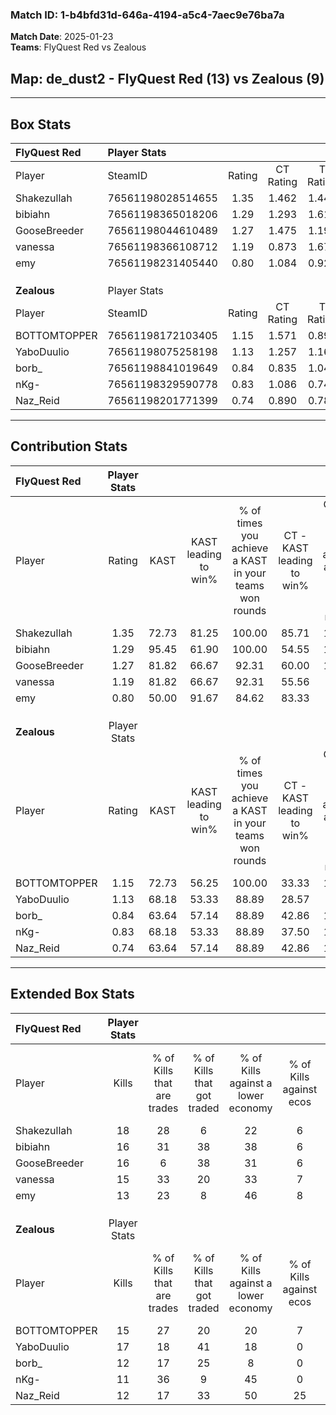 ### Match ID: 1-b4bfd31d-646a-4194-a5c4-7aec9e76ba7a  
**Match Date**: 2025-01-23  
**Teams**: FlyQuest Red vs Zealous  

## **Map**: de_dust2 - FlyQuest Red (13) vs Zealous (9)  
---  

## Box Stats  

| **FlyQuest Red** | Player Stats      |        |           |          |       |      |       |         |        |      |     |
| :- | :- | :-: | :-: | :-: | :-: | :-: | :-: | :-: | :-: | :-: | :-: |
| Player           | SteamID           | Rating | CT Rating | T Rating | KAST  | ADR  | Kills | Assists | Deaths | K/D  | HS% |
| Shakezullah      | 76561198028514655 |  1.35  |   1.462   |  1.443   | 72.73 | 99.5 |  18   |    4    |   12   | 1.50 | 44  |
| bibiahn          | 76561198365018206 |  1.29  |   1.293   |  1.615   | 95.45 | 68.4 |  16   |    6    |   14   | 1.14 | 37  |
| GooseBreeder     | 76561198044610489 |  1.27  |   1.475   |  1.195   | 81.82 | 90.7 |  16   |    8    |   14   | 1.14 | 50  |
| vanessa          | 76561198366108712 |  1.19  |   0.873   |  1.677   | 81.82 | 63.8 |  15   |    6    |   12   | 1.25 | 33  |
| emy              | 76561198231405440 |  0.80  |   1.084   |  0.928   | 50.00 | 69.1 |  13   |    6    |   16   | 0.81 | 53  |
|                  |                   |        |           |          |       |      |       |         |        |      |     |
|                  |                   |        |           |          |       |      |       |         |        |      |     |
|                  |                   |        |           |          |       |      |       |         |        |      |     |
| **Zealous**      | Player Stats      |        |           |          |       |      |       |         |        |      |     |
| Player           | SteamID           | Rating | CT Rating | T Rating | KAST  | ADR  | Kills | Assists | Deaths | K/D  | HS% |
| BOTTOMTOPPER     | 76561198172103405 |  1.15  |   1.571   |  0.898   | 72.73 | 75.8 |  15   |    8    |   13   | 1.15 | 60  |
| YaboDuulio       | 76561198075258198 |  1.13  |   1.257   |  1.163   | 68.18 | 99.7 |  17   |    5    |   18   | 0.94 | 70  |
| borb_            | 76561198841019649 |  0.84  |   0.835   |  1.044   | 63.64 | 61.0 |  12   |    3    |   15   | 0.80 | 58  |
| nKg-             | 76561198329590778 |  0.83  |   1.086   |  0.744   | 68.18 | 56.3 |  11   |    4    |   15   | 0.73 | 45  |
| Naz_Reid         | 76561198201771399 |  0.74  |   0.890   |  0.786   | 63.64 | 48.6 |  12   |    4    |   18   | 0.67 | 25  |
---  

## Contribution Stats  

| **FlyQuest Red** | Player Stats |       |                      |                                                        |                           |                                                             |                          |                                                            |
| :- | :-: | :-: | :-: | :-: | :-: | :-: | :-: | :-: |
| Player           |    Rating    | KAST  | KAST leading to win% | % of times you achieve a KAST in your teams won rounds | CT - KAST leading to win% | CT - % of times you achieve a KAST in your teams won rounds | T - KAST leading to win% | T - % of times you achieve a KAST in your teams won rounds |
| Shakezullah      |     1.35     | 72.73 |        81.25         |                         100.00                         |           85.71           |                           100.00                            |          77.78           |                           100.00                           |
| bibiahn          |     1.29     | 95.45 |        61.90         |                         100.00                         |           54.55           |                           100.00                            |          70.00           |                           100.00                           |
| GooseBreeder     |     1.27     | 81.82 |        66.67         |                         92.31                          |           60.00           |                           100.00                            |          75.00           |                           85.71                            |
| vanessa          |     1.19     | 81.82 |        66.67         |                         92.31                          |           55.56           |                            83.33                            |          77.78           |                           100.00                           |
| emy              |     0.80     | 50.00 |        91.67         |                         84.62                          |           83.33           |                            83.33                            |          100.00          |                           85.71                            |
|                  |              |       |                      |                                                        |                           |                                                             |                          |                                                            |
|                  |              |       |                      |                                                        |                           |                                                             |                          |                                                            |
|                  |              |       |                      |                                                        |                           |                                                             |                          |                                                            |
| **Zealous**      | Player Stats |       |                      |                                                        |                           |                                                             |                          |                                                            |
| Player           |    Rating    | KAST  | KAST leading to win% | % of times you achieve a KAST in your teams won rounds | CT - KAST leading to win% | CT - % of times you achieve a KAST in your teams won rounds | T - KAST leading to win% | T - % of times you achieve a KAST in your teams won rounds |
| BOTTOMTOPPER     |     1.15     | 72.73 |        56.25         |                         100.00                         |           33.33           |                           100.00                            |          85.71           |                           100.00                           |
| YaboDuulio       |     1.13     | 68.18 |        53.33         |                         88.89                          |           28.57           |                            66.67                            |          75.00           |                           100.00                           |
| borb_            |     0.84     | 63.64 |        57.14         |                         88.89                          |           42.86           |                           100.00                            |          71.43           |                           83.33                            |
| nKg-             |     0.83     | 68.18 |        53.33         |                         88.89                          |           37.50           |                           100.00                            |          71.43           |                           83.33                            |
| Naz_Reid         |     0.74     | 63.64 |        57.14         |                         88.89                          |           42.86           |                           100.00                            |          71.43           |                           83.33                            |
---  

## Extended Box Stats  

| **FlyQuest Red** | Player Stats |                            |                            |                                    |                         |                              |                                 |        |                             |                                     |                          |                               |                            |
| :- | :-: | :-: | :-: | :-: | :-: | :-: | :-: | :-: | :-: | :-: | :-: | :-: | :-: |
| Player           |    Kills     | % of Kills that are trades | % of Kills that got traded | % of Kills against a lower economy | % of Kills against ecos | % of Kills that are flawless | % of Kills that are close duels | Deaths | % of Deaths that get traded | % of Deaths against a lower economy | % of Deaths against ecos | % of Deaths that are flawless | % of Deaths that are close |
| Shakezullah      |      18      |             28             |             6              |                 22                 |            6            |              83              |                6                |   12   |             33              |                 17                  |            0             |              50               |             17             |
| bibiahn          |      16      |             31             |             38             |                 38                 |            6            |              56              |               13                |   14   |             43              |                 29                  |            7             |              64               |             14             |
| GooseBreeder     |      16      |             6              |             38             |                 31                 |            6            |              63              |                0                |   14   |             21              |                 36                  |            14            |              64               |             14             |
| vanessa          |      15      |             33             |             20             |                 33                 |            7            |              67              |                7                |   12   |             17              |                  8                  |            0             |              50               |             0              |
| emy              |      13      |             23             |             8              |                 46                 |            8            |              54              |                8                |   16   |             25              |                 25                  |            6             |              50               |             13             |
|                  |              |                            |                            |                                    |                         |                              |                                 |        |                             |                                     |                          |                               |                            |
|                  |              |                            |                            |                                    |                         |                              |                                 |        |                             |                                     |                          |                               |                            |
|                  |              |                            |                            |                                    |                         |                              |                                 |        |                             |                                     |                          |                               |                            |
| **Zealous**      | Player Stats |                            |                            |                                    |                         |                              |                                 |        |                             |                                     |                          |                               |                            |
| Player           |    Kills     | % of Kills that are trades | % of Kills that got traded | % of Kills against a lower economy | % of Kills against ecos | % of Kills that are flawless | % of Kills that are close duels | Deaths | % of Deaths that get traded | % of Deaths against a lower economy | % of Deaths against ecos | % of Deaths that are flawless | % of Deaths that are close |
| BOTTOMTOPPER     |      15      |             27             |             20             |                 20                 |            7            |              60              |               13                |   13   |             15              |                 15                  |            8             |              69               |             0              |
| YaboDuulio       |      17      |             18             |             41             |                 18                 |            0            |              53              |               12                |   18   |             17              |                 17                  |            0             |              61               |             11             |
| borb_            |      12      |             17             |             25             |                 8                  |            0            |              50              |               17                |   15   |             27              |                  7                  |            0             |              67               |             13             |
| nKg-             |      11      |             36             |             9              |                 45                 |            0            |              55              |                9                |   15   |             20              |                  0                  |            0             |              53               |             0              |
| Naz_Reid         |      12      |             17             |             33             |                 50                 |           25            |              58              |                8                |   18   |             22              |                  6                  |            0             |              67               |             6              |
